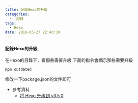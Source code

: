 ```yaml
---
title: 記錄Hexo的升級
categories:
  -  記錄
tags:
  - Hexo
date: 2018-05-27 22:40:30
---
```

#### 記錄Hexo的升級
在Hexo的目錄下，看那些需要升級
下面的指令會顯示那些需要升級
```
npm outdated
```
修改一下package.json的文件即可

* 參考資料
  * [将 Hexo 升级到 v3.5.0](https://tommy.net.cn/2018/02/26/upgrade-hexo-to-v3-5-0/)